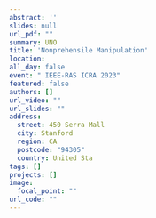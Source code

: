 ```yaml
---
abstract: ''
slides: null
url_pdf: ""
summary: UNO
title: 'Nonprehensile Manipulation'
location: 
all_day: false
event: " IEEE-RAS ICRA 2023"
featured: false
authors: []
url_video: ""
url_slides: ""
address:
  street: 450 Serra Mall
  city: Stanford
  region: CA
  postcode: "94305"
  country: United Sta
tags: []
projects: []
image:
  focal_point: ""
url_code: ""
---
```

<!--StartFragment-->


<!--EndFragment-->